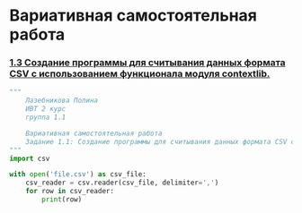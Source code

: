 # Вариативная самостоятельная работа

### [1.3 Создание программы для считывания данных формата CSV с использованием функционала модуля contextlib.](https://replit.com/@PolinaLazebniko/sem4-Tema1-VSR-11#main.py)
```python
"""
    Лазебникова Полина 
    ИВТ 2 курс
    группа 1.1

    Вариативная самостоятельная работа 
    Задание 1.1: Создание программы для считывания данных формата CSV с использованием функционала модуля contextlib
"""
import csv

with open('file.csv') as csv_file:
    csv_reader = csv.reader(csv_file, delimiter=',')
    for row in csv_reader:
        print(row)
```
